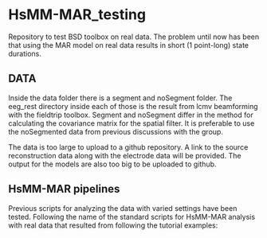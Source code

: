 # HsMM-MAR_testing
Repository to test BSD toolbox on real data. The problem until now has been that using the MAR model on real data results in short (1 point-long) state durations.

## DATA
Inside the data folder there is a segment and noSegment folder. The eeg_rest directory inside each of those is the result from lcmv beamforming with the fieldtrip toolbox. Segment and noSegment differ in the method for calculating the covariance matrix for the spatial filter. It is preferable to use the noSegmented data from previous discussions with the group.

The data is too large to upload to a github repository. A link to the source reconstruction data along with the electrode data will be provided.
The output for the models are also too big to be uploaded to github.

## HsMM-MAR pipelines
Previous scripts for analyzing the data with varied settings have been tested. Following the name of the standard scripts for HsMM-MAR analysis with real data that resulted from following the tutorial examples:

